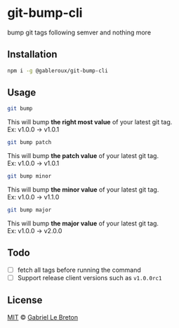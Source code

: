 # git-bump-cli

bump git tags following semver and nothing more

## Installation

```bash
npm i -g @gableroux/git-bump-cli
```

## Usage

```bash
git bump
```

This will bump **the right most value** of your latest git tag.  
Ex: v1.0.0 -> v1.0.1

```bash
git bump patch
```

This will bump **the patch value** of your latest git tag.  
Ex: v1.0.0 -> v1.0.1

```bash
git bump minor
```

This will bump **the minor value** of your latest git tag.  
Ex: v1.0.0 -> v1.1.0

```bash
git bump major
```

This will bump **the major value** of your latest git tag.  
Ex: v1.0.0 -> v2.0.0

## Todo

- [ ] fetch all tags before running the command
- [ ] Support release client versions such as `v1.0.0rc1`

## License

[MIT](LICENSE.md) © [Gabriel Le Breton](https://gableroux.com)

